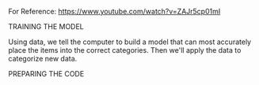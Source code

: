 For Reference: https://www.youtube.com/watch?v=ZAJr5cp01mI

TRAINING THE MODEL

Using data, we tell the computer to build a model that can
most accurately place the items into the correct categories.
Then we'll apply the data to categorize new data.

PREPARING THE CODE

